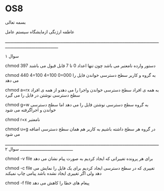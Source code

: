 # OS8

بسمه تعالی      

عاطفه ارژنگی          ازمایشگاه سیستم عامل

ــــــــــــــــــــــــــــــــــــــــــــــــــــــــــــــــــــــــــــــــــــــــــــــــــــــــــــــــــــــــــــــــــــــــــــــــــــــــــــــــــــ

سوال ۱

chmod 397           دستور وارده نامعتبر می باشد چون تنها اعداد 0 تا 7  قابل قبول می باشند 

chmod 440           4=100    4=100     0=000          به گروه و کاربر  سطح دسترسی خواندن فایل را می دهد
 
chmod a=rx          به همه ی افراد سطح دسترسی خواندن واجرا  را می دهدو از همه ی افراد سطح دسترسی نوشتن در فایل را می گیرد

chmod g=w           به گروه سطح دسترسی نوشتن فایل را می دهد اما سطح دسترسی خواندن و اجراگرفته می شود  

chmod r+x           نامعتبر 

chmod u+g           در گروه هر سطح داشته باشیم به کاربر هم همان سطح دسترسی اضافه می شود 

ــــــــــــــــــــــــــــــــــــــــــــــــــــــــــــــــــــــــــــــــــــــــــــــــــــــــــــــــــــــــــــــــــــــــــــــــــــــــــــــــــــ
سوال ۲

chmod -v file   برای هر پرونده تغییراتی که ایجاد کردیم به صورت پیام نشان می دهد 

chmod -c file   تغییری که در سطح دسترسی ایجاد کردیم برای یک فایل را نمایش می دهد ولی اگر تغییری ایجاد نشده باشد پیامی چاپ نمیکند

chmod -f file   پیغام های خطا را کاهش می دهد 
